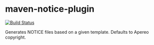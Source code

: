 # maven-notice-plugin

[![Build Status](https://travis-ci.org/Jasig/maven-notice-plugin.svg?branch=master)](https://travis-ci.org/Jasig/maven-notice-plugin)

Generates NOTICE files based on a given template. Defaults to Apereo copyright.
